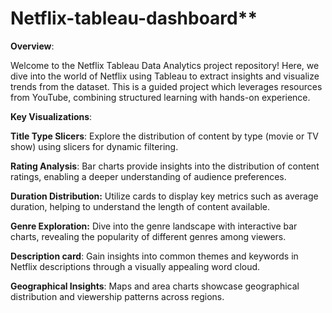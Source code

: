 # Netflix-tableau-dashboard**

**Overview**:

Welcome to the Netflix Tableau Data Analytics project repository! Here, we dive into the world of Netflix using Tableau to extract insights and visualize trends from the dataset. This is a  guided project which leverages resources from YouTube, combining structured learning with hands-on experience.

**Key Visualizations**:

**Title Type Slicers**: Explore the distribution of content by type (movie or TV show) using slicers for dynamic filtering.

**Rating Analysis**: Bar charts provide insights into the distribution of content ratings, enabling a deeper understanding of audience preferences.

**Duration Distribution:** Utilize cards to display key metrics such as average duration, helping to understand the length of content available.

**Genre Exploration:** Dive into the genre landscape with interactive bar charts, revealing the popularity of different genres among viewers.

**Description card**: Gain insights into common themes and keywords in Netflix descriptions through a visually appealing word cloud.

**Geographical Insights**: Maps and area charts showcase geographical distribution and viewership patterns across regions.
